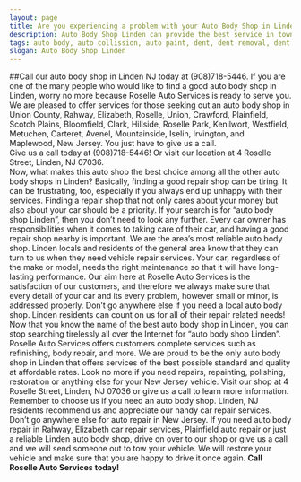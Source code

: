 ```yaml
---
layout: page
title: Are you experiencing a problem with your Auto Body Shop in Linden? Call our repair shop located in NJ.
description: Auto Body Shop Linden can provide the best service in town, Call Auto Body Shop Linden, NJ today for your Auto Body Shop Linden needs.
tags: auto body, auto collission, auto paint, dent, dent removal, dent repair, frame, frame straightening, linden, new jersey, nj, painting, paintless dent removal, removal, Repair, shop
slogan: Auto Body Shop Linden
---
```

<section>
##Call our auto body shop in Linden NJ today at (908)718-5446.
If you are one of the many people who would like to find a good auto body shop in Linden, worry no more because Roselle Auto Services is ready to serve you. We are pleased to offer services for those seeking out an auto body shop in Union County, Rahway, Elizabeth, Roselle, Union, Crawford, Plainfield, Scotch Plains, Bloomfield, Clark, Hillside, Roselle Park, Kenilwort, Westfield, Metuchen, Carteret, Avenel, Mountainside, Iselin, Irvington, and Maplewood, New Jersey. You just have to give us a call.
<div class="information">Give us a call today at (908)718-5446! Or visit our location at <meta class="address">4 Roselle Street, Linden, NJ 07036.</meta></div>
</section>
<section>
Now, what makes this auto shop the best choice among all the other auto body shops in Linden? Basically, finding a good repair shop can be tiring. It can be frustrating, too, especially if you always end up unhappy with their services. Finding a repair shop that not only cares about your money but also about your car should be a priority. If your search is for “auto body shop Linden”, then you don’t need to look any further. Every car owner has responsibilities when it comes to taking care of their car, and having a good repair shop nearby is important. We are the area’s most reliable auto body shop. Linden locals and residents of the general area know that they can turn to us when they need vehicle repair services. 
Your car, regardless of the make or model, needs the right maintenance so that it will have long-lasting performance. Our aim here at Roselle Auto Services is the satisfaction of our customers, and therefore we always make sure that every detail of your car and its every problem, however small or minor, is addressed properly. Don’t go anywhere else if you need a local auto body shop. Linden residents can count on us for all of their repair related needs!
Now that you know the name of the best auto body shop in Linden, you can stop searching tirelessly all over the Internet for “auto body shop Linden”. Roselle Auto Services offers customers complete services such as refinishing, body repair, and more. We are proud to be the only auto body shop in Linden that offers services of the best possible standard and quality at affordable rates.
Look no more if you need repairs, repainting, polishing, restoration or anything else for your New Jersey vehicle. Visit our shop at 4 Roselle Street, Linden, NJ 07036 or give us a call to learn more information. Remember to choose us if you need an auto body shop. Linden, NJ residents recommend us and appreciate our handy car repair services. Don’t go anywhere else for auto repair in New Jersey. If you need auto body repair in Rahway, Elizabeth car repair services, Plainfield auto repair or just a reliable Linden auto body shop, drive on over to our shop or give us a call and we will send someone out to tow your vehicle. We will restore your vehicle and make sure that you are happy to drive it once again. <b>Call Roselle Auto Services today!</b>
</section>